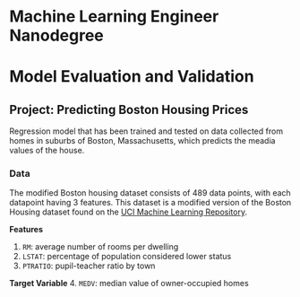 # Machine Learning Engineer Nanodegree
# Model Evaluation and Validation
## Project: Predicting Boston Housing Prices

Regression model that has been trained and tested on data collected from homes in suburbs of Boston, Massachusetts, which predicts the meadia values of the house.

### Data

The modified Boston housing dataset consists of 489 data points, with each datapoint having 3 features. This dataset is a modified version of the Boston Housing dataset found on the [UCI Machine Learning Repository](https://archive.ics.uci.edu/ml/datasets/Housing).

**Features**
1.  `RM`: average number of rooms per dwelling
2. `LSTAT`: percentage of population considered lower status
3. `PTRATIO`: pupil-teacher ratio by town

**Target Variable**
4. `MEDV`: median value of owner-occupied homes
